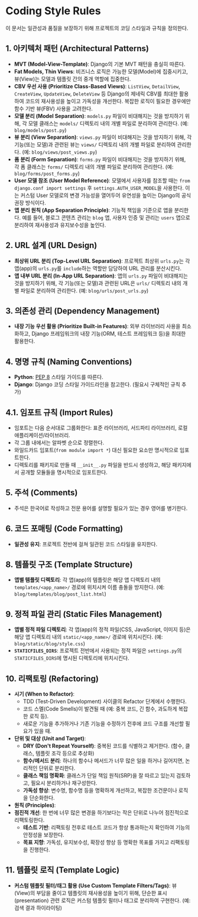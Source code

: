# Coding Style Rules

이 문서는 일관성과 품질을 보장하기 위해 프로젝트의 코딩 스타일과 규칙을 정의한다.

## 1. 아키텍처 패턴 (Architectural Patterns)

- **MVT (Model-View-Template)**: Django의 기본 MVT 패턴을 충실히 따른다.
- **Fat Models, Thin Views**: 비즈니스 로직은 가능한 모델(Model)에 집중시키고, 뷰(View)는 모델과 템플릿 간의 중개 역할에 집중한다.
- **CBV 우선 사용 (Prioritize Class-Based Views)**: `ListView`, `DetailView`, `CreateView`, `UpdateView`, `DeleteView` 등 Django의 제네릭 CBV를 최대한 활용하여 코드의 재사용성을 높이고 가독성을 개선한다. 복잡한 로직이 필요한 경우에만 함수 기반 뷰(FBV) 사용을 고려한다.
- **모델 분리 (Model Separation)**: `models.py` 파일이 비대해지는 것을 방지하기 위해, 각 모델 클래스는 `models/` 디렉토리 내의 개별 파일로 분리하여 관리한다. (예: `blog/models/post.py`)
- **뷰 분리 (View Separation)**: `views.py` 파일이 비대해지는 것을 방지하기 위해, 각 기능(또는 모델)과 관련된 뷰는 `views/` 디렉토리 내의 개별 파일로 분리하여 관리한다. (예: `blog/views/post_views.py`)
- **폼 분리 (Form Separation)**: `forms.py` 파일이 비대해지는 것을 방지하기 위해, 각 폼 클래스는 `forms/` 디렉토리 내의 개별 파일로 분리하여 관리한다. (예: `blog/forms/post_forms.py`)
- **User 모델 참조 (User Model Reference)**: 모델에서 사용자를 참조할 때는 `from django.conf import settings` 후 `settings.AUTH_USER_MODEL`을 사용한다. 이는 커스텀 User 모델로의 변경 가능성을 열어두어 유연성을 높이는 Django의 공식 권장 방식이다.
- **앱 분리 원칙 (App Separation Principle)**: 기능적 책임을 기준으로 앱을 분리한다. 예를 들어, 블로그 콘텐츠 관리는 `blog` 앱, 사용자 인증 및 관리는 `users` 앱으로 분리하여 재사용성과 유지보수성을 높인다.

## 2. URL 설계 (URL Design)

- **최상위 URL 분리 (Top-Level URL Separation)**: 프로젝트 최상위 `urls.py`는 각 앱(app)의 `urls.py`를 `include`하는 역할만 담당하여 URL 관리를 분산시킨다.
- **앱 내부 URL 분리 (In-App URL Separation)**: 앱의 `urls.py` 파일이 비대해지는 것을 방지하기 위해, 각 기능(또는 모델)과 관련된 URL은 `urls/` 디렉토리 내의 개별 파일로 분리하여 관리한다. (예: `blog/urls/post_urls.py`)

## 3. 의존성 관리 (Dependency Management)

- **내장 기능 우선 활용 (Prioritize Built-in Features)**: 외부 라이브러리 사용을 최소화하고, Django 프레임워크의 내장 기능(ORM, 테스트 프레임워크 등)을 최대한 활용한다.

## 4. 명명 규칙 (Naming Conventions)

- **Python**: [PEP 8](https://www.python.org/dev/peps/pep-0008/) 스타일 가이드를 따른다.
- **Django**: Django 코딩 스타일 가이드라인을 참고한다. (필요시 구체적인 규칙 추가)

## 4.1. 임포트 규칙 (Import Rules)
- 임포트는 다음 순서대로 그룹화한다: 표준 라이브러리, 서드파티 라이브러리, 로컬 애플리케이션/라이브러리.
- 각 그룹 내에서는 알파벳 순으로 정렬한다.
- 와일드카드 임포트(`from module import *`) 대신 필요한 요소만 명시적으로 임포트한다.
- 디렉토리를 패키지로 만들 때 `__init__.py` 파일을 반드시 생성하고, 해당 패키지에서 공개할 모듈들을 명시적으로 임포트한다.

## 5. 주석 (Comments)

<!-- - 복잡한 로직이나 특정 결정의 배경을 설명하기 위해 필요한 경우에만 주석을 작성한다. 코드는 자체적으로 설명 가능하도록 작성하는 것을 지향한다. -->
- 주석은 한국어로 작성하고 전문 용어를 설명할 필요가 있는 경우 영어를 병기한다.

## 6. 코드 포매팅 (Code Formatting)

- **일관성 유지**: 프로젝트 전반에 걸쳐 일관된 코드 스타일을 유지한다.

## 8. 템플릿 구조 (Template Structure)

- **앱별 템플릿 디렉토리**: 각 앱(app)의 템플릿은 해당 앱 디렉토리 내의 `templates/<app_name>/` 경로에 위치시켜 이름 충돌을 방지한다. (예: `blog/templates/blog/post_list.html`)

## 9. 정적 파일 관리 (Static Files Management)

- **앱별 정적 파일 디렉토리**: 각 앱(app)의 정적 파일(CSS, JavaScript, 이미지 등)은 해당 앱 디렉토리 내의 `static/<app_name>/` 경로에 위치시킨다. (예: `blog/static/blog/style.css`)
- **`STATICFILES_DIRS`**: 프로젝트 전반에서 사용되는 정적 파일은 `settings.py`의 `STATICFILES_DIRS`에 명시된 디렉토리에 위치시킨다.

## 10. 리팩토링 (Refactoring)

- **시기 (When to Refactor)**:
    - TDD (Test-Driven Development) 사이클의 Refactor 단계에서 수행한다.
    - 코드 스멜(Code Smells)이 발견될 때 (예: 중복 코드, 긴 함수, 과도하게 복잡한 로직 등).
    - 새로운 기능을 추가하거나 기존 기능을 수정하기 전후에 코드 구조를 개선할 필요가 있을 때.
- **단위 및 대상 (Unit and Target)**:
    - **DRY (Don't Repeat Yourself)**: 중복된 코드를 식별하고 제거한다. (함수, 클래스, 템플릿 조각 등으로 추상화)
    - **함수/메서드 분리**: 하나의 함수나 메서드가 너무 많은 일을 하거나 길어지면, 논리적인 단위로 분리한다.
    - **클래스 책임 명확화**: 클래스가 단일 책임 원칙(SRP)을 잘 따르고 있는지 검토하고, 필요시 분리하거나 재구성한다.
    - **가독성 향상**: 변수명, 함수명 등을 명확하게 개선하고, 복잡한 조건문이나 로직을 단순화한다.
- **원칙 (Principles)**:
- **점진적 개선**: 한 번에 너무 많은 변경을 하기보다는 작은 단위로 나누어 점진적으로 리팩토링한다.
    - **테스트 기반**: 리팩토링 전후로 테스트 코드가 항상 통과하는지 확인하여 기능의 안정성을 보장한다.
    - **목표 지향**: 가독성, 유지보수성, 확장성 향상 등 명확한 목표를 가지고 리팩토링을 진행한다.

## 11. 템플릿 로직 (Template Logic)

- **커스텀 템플릿 필터/태그 활용 (Use Custom Template Filters/Tags)**: 뷰(View)의 부담을 줄이고 템플릿의 재사용성을 높이기 위해, 단순한 표시(presentation) 관련 로직은 커스텀 템플릿 필터나 태그로 분리하여 구현한다. (예: 검색 결과 하이라이팅)
